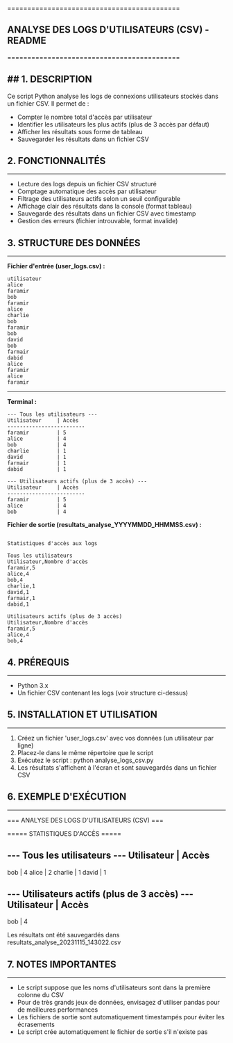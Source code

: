 ===========================================
## ANALYSE DES LOGS D'UTILISATEURS (CSV) - README
===========================================

## 1. DESCRIPTION
--------------
Ce script Python analyse les logs de connexions utilisateurs stockés dans un fichier CSV.
Il permet de :
- Compter le nombre total d'accès par utilisateur
- Identifier les utilisateurs les plus actifs (plus de 3 accès par défaut)
- Afficher les résultats sous forme de tableau
- Sauvegarder les résultats dans un fichier CSV

## 2. FONCTIONNALITÉS
-------------------
- Lecture des logs depuis un fichier CSV structuré
- Comptage automatique des accès par utilisateur
- Filtrage des utilisateurs actifs selon un seuil configurable
- Affichage clair des résultats dans la console (format tableau)
- Sauvegarde des résultats dans un fichier CSV avec timestamp
- Gestion des erreurs (fichier introuvable, format invalide)

## 3. STRUCTURE DES DONNÉES
------------------------
**Fichier d'entrée (user_logs.csv) :**
```
utilisateur
alice
faramir
bob
faramir
alice
charlie
bob
faramir
bob
david
bob
farmair
dabid
alice
faramir
alice
faramir

```

------------------------
**Terminal :**
```
--- Tous les utilisateurs ---
Utilisateur     | Accès 
-------------------------
faramir         | 5     
alice           | 4     
bob             | 4     
charlie         | 1     
david           | 1     
farmair         | 1     
dabid           | 1     

--- Utilisateurs actifs (plus de 3 accès) ---
Utilisateur     | Accès 
-------------------------
faramir         | 5     
alice           | 4     
bob             | 4  
```   


**Fichier de sortie (resultats_analyse_YYYYMMDD_HHMMSS.csv) :**
```

Statistiques d'accès aux logs

Tous les utilisateurs
Utilisateur,Nombre d'accès
faramir,5
alice,4
bob,4
charlie,1
david,1
farmair,1
dabid,1

Utilisateurs actifs (plus de 3 accès)
Utilisateur,Nombre d'accès
faramir,5
alice,4
bob,4
```

## 4. PRÉREQUIS
------------
- Python 3.x
- Un fichier CSV contenant les logs (voir structure ci-dessus)

## 5. INSTALLATION ET UTILISATION
-------------------------------
1. Créez un fichier 'user_logs.csv' avec vos données (un utilisateur par ligne)
2. Placez-le dans le même répertoire que le script
3. Exécutez le script : python analyse_logs_csv.py
4. Les résultats s'affichent à l'écran et sont sauvegardés dans un fichier CSV



## 6. EXEMPLE D'EXÉCUTION
----------------------
=== ANALYSE DES LOGS D'UTILISATEURS (CSV) ===

===== STATISTIQUES D'ACCÈS =====

--- Tous les utilisateurs ---
Utilisateur     | Accès
-------------------------
bob             | 4
alice           | 2
charlie         | 1
david           | 1

--- Utilisateurs actifs (plus de 3 accès) ---
Utilisateur     | Accès
-------------------------
bob             | 4

Les résultats ont été sauvegardés dans resultats_analyse_20231115_143022.csv


## 7. NOTES IMPORTANTES
--------------------
- Le script suppose que les noms d'utilisateurs sont dans la première colonne du CSV
- Pour de très grands jeux de données, envisagez d'utiliser pandas pour de meilleures performances
- Les fichiers de sortie sont automatiquement timestampés pour éviter les écrasements
- Le script crée automatiquement le fichier de sortie s'il n'existe pas
